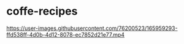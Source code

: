 # coffe-recipes

https://user-images.githubusercontent.com/76200523/165959293-ffd538ff-4d0b-4d12-8078-ec7852d21e77.mp4

